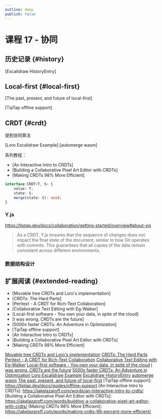 ```yaml
---
outline: deep
publish: false
---
```


# 课程 17 - 协同

## 历史记录 {#history}

[Excalidraw HistoryEntry]

## Local-first {#local-first}

[The past, present, and future of local-first]

[TipTap offline support]

## CRDT {#crdt}

提到协同算法

[Loro Excalidraw Example]
[automerge wasm]

系列教程：

-   [An Interactive Intro to CRDTs]
-   [Building a Collaborative Pixel Art Editor with CRDTs]
-   [Making CRDTs 98% More Efficient]

```ts
interface CRDT<T, S> {
    value: T;
    state: S;
    merge(state: S): void;
}
```

### Y.js

<https://tiptap.dev/docs/collaboration/getting-started/overview#about-yjs>

> As a CRDT, Y.js ensures that the sequence of changes does not impact the final state of the document, similar to how Git operates with commits. This guarantees that all copies of the data remain consistent across different environments.

### 数据结构设计

## 扩展阅读 {#extended-reading}

-   [Movable tree CRDTs and Loro's implementation]
-   [CRDTs: The Hard Parts]
-   [Peritext - A CRDT for Rich-Text Collaboration]
-   [Collaborative Text Editing with Eg-Walker]
-   [Local-first software - You own your data, in spite of the cloud]
-   [I was wrong. CRDTs are the future]
-   [5000x faster CRDTs: An Adventure in Optimization]
-   [TipTap offline support]
-   [An Interactive Intro to CRDTs]
-   [Building a Collaborative Pixel Art Editor with CRDTs]
-   [Making CRDTs 98% More Efficient]

[Movable tree CRDTs and Loro's implementation](https://news.ycombinator.com/item?id=41099901)
[CRDTs: The Hard Parts](https://www.youtube.com/watch?v=x7drE24geUw)
[Peritext - A CRDT for Rich-Text Collaboration](https://www.inkandswitch.com/peritext/)
[Collaborative Text Editing with Eg-Walker](https://www.youtube.com/watch?v=rjbEG7COj7o)
[Local-first software - You own your data, in spite of the cloud](https://www.inkandswitch.com/local-first/)
[I was wrong. CRDTs are the future](https://josephg.com/blog/crdts-are-the-future/)
[5000x faster CRDTs: An Adventure in Optimization](https://josephg.com/blog/crdts-go-brrr/)
[Loro Excalidraw Example](https://github.com/loro-dev/loro-excalidraw)
[Excalidraw HistoryEntry](https://github.com/excalidraw/excalidraw/blob/master/packages/excalidraw/history.ts#L160-L164)
[automerge wasm](https://automerge.org/blog/2024/08/23/wasm-packaging/)
[The past, present, and future of local-first](https://speakerdeck.com/ept/the-past-present-and-future-of-local-first)
[TipTap offline support]: <https://tiptap.dev/docs/guides/offline-support>
[An Interactive Intro to CRDTs]: <https://jakelazaroff.com/words/an-interactive-intro-to-crdts/>
[Building a Collaborative Pixel Art Editor with CRDTs]: <https://jakelazaroff.com/words/building-a-collaborative-pixel-art-editor-with-crdts/>
[Making CRDTs 98% More Efficient]: <https://jakelazaroff.com/words/making-crdts-98-percent-more-efficient/>
